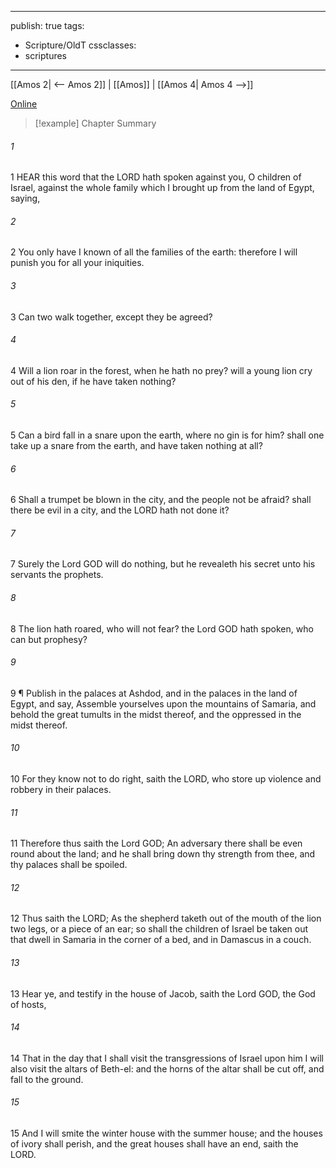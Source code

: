 

---
publish: true
tags:
  - Scripture/OldT
cssclasses:
  - scriptures
---
[[Amos 2| <-- Amos 2]] | [[Amos]] | [[Amos 4| Amos 4 -->]]

[Online](https://churchofjesuschrist.org/study/scriptures/ot/amos/3?lang=eng)

>[!example] Chapter Summary
>
###### 1
1 HEAR this word that the LORD hath spoken against you, O children of Israel, against the whole family which I brought up from the land of Egypt, saying,
###### 2
2 You only have I known of all the families of the earth: therefore I will punish you for all your iniquities.
###### 3
3 Can two walk together, except they be agreed?
###### 4
4 Will a lion roar in the forest, when he hath no prey? will a young lion cry out of his den, if he have taken nothing?
###### 5
5 Can a bird fall in a snare upon the earth, where no gin is for him? shall one take up a snare from the earth, and have taken nothing at all?
###### 6
6 Shall a trumpet be blown in the city, and the people not be afraid? shall there be evil in a city, and the LORD hath not done it?
###### 7
7 Surely the Lord GOD will do nothing, but he revealeth his secret unto his servants the prophets.
###### 8
8 The lion hath roared, who will not fear? the Lord GOD hath spoken, who can but prophesy?
###### 9
9 ¶ Publish in the palaces at Ashdod, and in the palaces in the land of Egypt, and say, Assemble yourselves upon the mountains of Samaria, and behold the great tumults in the midst thereof, and the oppressed in the midst thereof.
###### 10
10 For they know not to do right, saith the LORD, who store up violence and robbery in their palaces.
###### 11
11 Therefore thus saith the Lord GOD; An adversary there shall be even round about the land; and he shall bring down thy strength from thee, and thy palaces shall be spoiled.
###### 12
12 Thus saith the LORD; As the shepherd taketh out of the mouth of the lion two legs, or a piece of an ear; so shall the children of Israel be taken out that dwell in Samaria in the corner of a bed, and in Damascus in a couch.
###### 13
13 Hear ye, and testify in the house of Jacob, saith the Lord GOD, the God of hosts,
###### 14
14 That in the day that I shall visit the transgressions of Israel upon him I will also visit the altars of Beth-el: and the horns of the altar shall be cut off, and fall to the ground.
###### 15
15 And I will smite the winter house with the summer house; and the houses of ivory shall perish, and the great houses shall have an end, saith the LORD.



